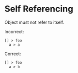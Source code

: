 # Self Referencing

Object must not refer to itself.

Incorrect:

```eo
[] > foo
  a > a
```

Correct:

```eo
[] > foo
  a > b
```
